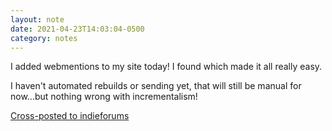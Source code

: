 ```yaml
---
layout: note
date: 2021-04-23T14:03:04-0500
category: notes
---
```

I added webmentions to my site today! I found which made it all really easy. 

I haven't automated rebuilds or sending yet, that will still be manual for now...but nothing wrong with incrementalism!

<a href="https://indieforums.net" class="u-syndication">Cross-posted to indieforums</a>